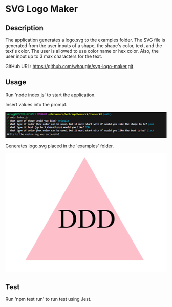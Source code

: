# SVG Logo Maker

## Description
The application generates a logo.svg to the examples folder.  The SVG file is generated from the user inputs of a shape, the shape's color, text, and the text's color.  The user is allowed to use color name or hex color.  Also, the user input up to 3 max characters for the text.

GitHub URL: https://github.com/whougie/svg-logo-maker.git

## Usage
Run 'node index.js' to start the application.

Insert values into the prompt.

![alt text](./images/image.png)

Generates logo.svg placed in the 'examples' folder.

![alt text](./images/image-1.png)

## Test
Run 'npm test run' to run test using Jest.